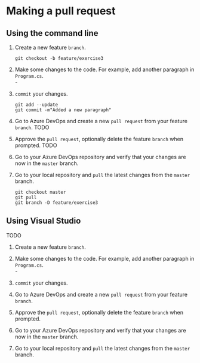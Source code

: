 # Making a pull request

## Using the command line

1. Create a new feature `branch`.
    ```
    git checkout -b feature/exercise3
    ```

2. Make some changes to the code. For example, add another paragraph in `Program.cs`.  
    \-

3. `commit` your changes.
    ```
    git add --update
    git commit -m"Added a new paragraph"
    ```

4. Go to Azure DevOps and create a new `pull request` from your feature `branch`.
TODO

5. Approve the `pull request`, optionally delete the feature `branch` when prompted.
TODO

6. Go to your Azure DevOps repository and verify that your changes are now in the `master` branch.

7. Go to your local repository and `pull` the latest changes from the `master` branch.
    ```
    git checkout master
    git pull
    git branch -D feature/exercise3
    ```

## Using Visual Studio
TODO

1. Create a new feature `branch`.

2. Make some changes to the code. For example, add another paragraph in `Program.cs`.  
    \-

3. `commit` your changes.

4. Go to Azure DevOps and create a new `pull request` from your feature `branch`.

5. Approve the `pull request`, optionally delete the feature `branch` when prompted.

6. Go to your Azure DevOps repository and verify that your changes are now in the `master` branch.

7. Go to your local repository and `pull` the latest changes from the `master` branch.